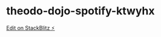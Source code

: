 # theodo-dojo-spotify-ktwyhx

[Edit on StackBlitz ⚡️](https://stackblitz.com/edit/theodo-dojo-spotify-ktwyhx)
